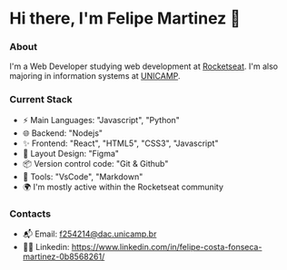 
# Hi there, I'm Felipe Martinez 👋

### About
I'm a Web Developer studying web development at [Rocketseat](https://rocketseat.com.br/). I'm also majoring in information systems at [UNICAMP](https://www.unicamp.br/).

### Current Stack

- ⚡ Main Languages: "Javascript", "Python"
- 🌐 Backend: "Nodejs"
- ✨ Frontend: "React", "HTML5", "CSS3", "Javascript"
- 🎨 Layout Design: "Figma"
- 📦️ Version control code: "Git & Github"
- 🔨 Tools: "VsCode", "Markdown"
- 🌍 I'm mostly active within the Rocketseat community

### Contacts

- 📬 Email: f254214@dac.unicamp.br
- 🧑‍💻 Linkedin: https://www.linkedin.com/in/felipe-costa-fonseca-martinez-0b8568261/

